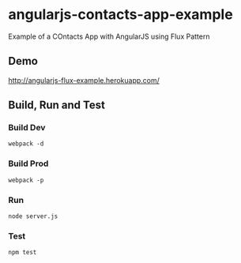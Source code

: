# angularjs-contacts-app-example
Example of a COntacts App with AngularJS using Flux Pattern

## Demo
http://angularjs-flux-example.herokuapp.com/


## Build, Run and Test

### Build Dev

`webpack -d`

### Build Prod

`webpack -p`

### Run

`node server.js`

### Test

`npm test`